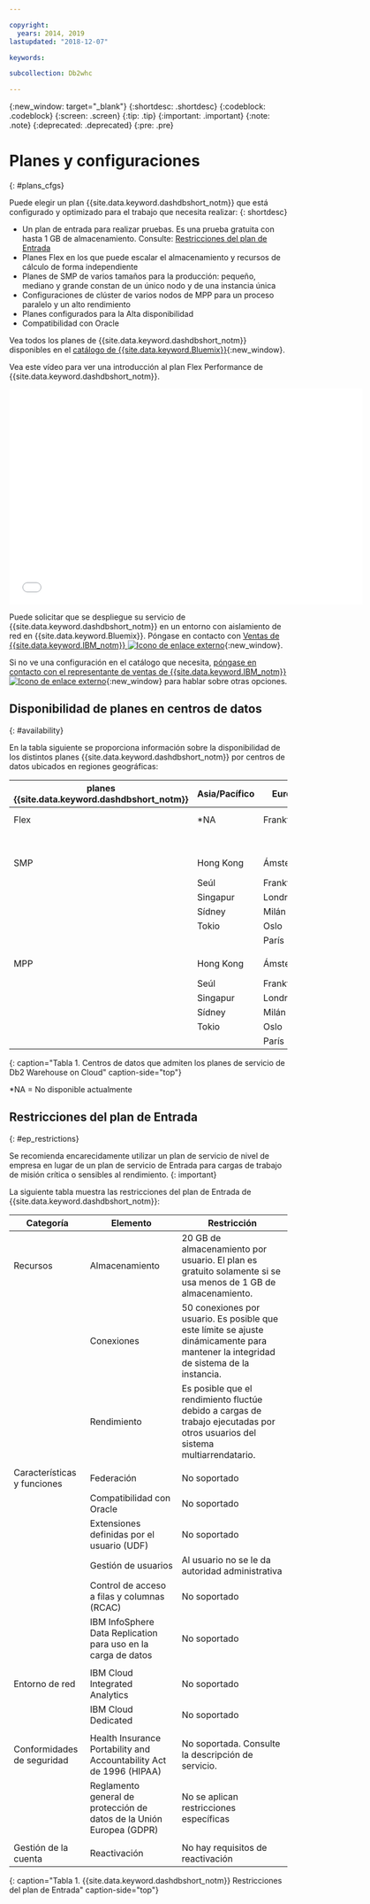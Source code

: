 ```yaml
---

copyright:
  years: 2014, 2019
lastupdated: "2018-12-07"

keywords:

subcollection: Db2whc

---
```


<!-- Attribute definitions --> 
{:new_window: target="_blank"}
{:shortdesc: .shortdesc}
{:codeblock: .codeblock}
{:screen: .screen}
{:tip: .tip}
{:important: .important}
{:note: .note}
{:deprecated: .deprecated}
{:pre: .pre}

# Planes y configuraciones
{: #plans_cfgs}

Puede elegir un plan {{site.data.keyword.dashdbshort_notm}} que está configurado y optimizado para el trabajo que necesita realizar:
{: shortdesc}

   * Un plan de entrada para realizar pruebas. Es una prueba gratuita con hasta 1 GB de almacenamiento. Consulte: [Restricciones del plan de Entrada](#ep_restrictions)
   * Planes Flex en los que puede escalar el almacenamiento y recursos de cálculo de forma independiente
   * Planes de SMP de varios tamaños para la producción: pequeño, mediano y grande constan de un único nodo y de una instancia única
   * Configuraciones de clúster de varios nodos de MPP para un proceso paralelo y un alto rendimiento
   * Planes configurados para la Alta disponibilidad
   * Compatibilidad con Oracle

Vea todos los planes de {{site.data.keyword.dashdbshort_notm}} disponibles en el [catálogo de {{site.data.keyword.Bluemix}}](https://console.bluemix.net/catalog/services/db2-warehouse){:new_window}.
<!--   * Plans configured for data warehouse and online analytical processing (OLAP) workloads: [{{site.data.keyword.dashdbshort_notm}}](https://console.bluemix.net/catalog/services/db2-warehouse){:new_window} -->
<!--   * Plans configured for high-speed, transactional processing (OLTP): [{{site.data.keyword.dashdbshort_notm}} for Transactions](https://console.ng.bluemix.net/catalog/services/dashdb-for-transactions-sql-database){:new_window} -->

Vea este vídeo para ver una introducción al plan Flex Performance de {{site.data.keyword.dashdbshort_notm}}.

<iframe class="embed-responsive-item" id="youtubeplayer" title="Creación de una conexión desde Cognos Analytics" type="text/html" width="640" height="390" src="//www.youtube.com/embed/59PKSnzNQAg?rel=0" frameborder="0" webkitallowfullscreen mozallowfullscreen allowfullscreen> </iframe>

Puede solicitar que se despliegue su servicio de {{site.data.keyword.dashdbshort_notm}} en un entorno con aislamiento de red en {{site.data.keyword.Bluemix}}. Póngase en contacto con [Ventas de {{site.data.keyword.IBM_notm}} ![Icono de enlace externo](../../icons/launch-glyph.svg "Icono de enlace externo")](https://www.ibm.com/connect/ibm/us/en/?lnk=fcw){:new_window}.

Si no ve una configuración en el catálogo que necesita, [póngase en contacto con el representante de ventas de {{site.data.keyword.IBM_notm}} ![Icono de enlace externo](../../icons/launch-glyph.svg "Icono de enlace externo")](https://www.ibm.com/connect/ibm/us/en/?lnk=fcw){:new_window} para hablar sobre otras opciones.

## Disponibilidad de planes en centros de datos
{: #availability}

En la tabla siguiente se proporciona información sobre la disponibilidad de los distintos planes {{site.data.keyword.dashdbshort_notm}} por centros de datos ubicados en regiones geográficas:


| planes {{site.data.keyword.dashdbshort_notm}} | Asia/Pacífico | Europa    | América del Norte/Centroamérica     | América del Sur |
|------------------------------|--------------|-----------|-----------------------    |---------------|
| Flex                         | *NA          | Frankfurt | Washington D.C. (us-east) | *NA           |
|                              |              |           | Dallas (us-south)         |               |  
|      |||||
| SMP                          | Hong Kong    | Ámsterdam | Washington D.C. (us-east) | São Paulo     |
|                              | Seúl        | Frankfurt | Dallas (us-south)         |               | 
|                              | Singapur    | Londres    | Montreal                  |               | 
|                              | Sídney       | Milán     | Querétaro                 |               | 
|                              | Tokio        | Oslo      | Toronto                   |               | 
|                              |              | París     |                           |               |
|      |||||
| MPP                          | Hong Kong    | Ámsterdam | Washington D.C. (us-east) | São Paulo     |
|                              | Seúl        | Frankfurt | Dallas (us-south)         |               | 
|                              | Singapur    | Londres    | Montreal                  |               | 
|                              | Sídney       | Milán     | Querétaro                 |               | 
|                              | Tokio        | Oslo      | Toronto                   |               | 
|                              |              | París     |                           |               |
{: caption="Tabla 1. Centros de datos que admiten los planes de servicio de Db2 Warehouse on Cloud" caption-side="top"}

*NA = No disponible actualmente

## Restricciones del plan de Entrada
{: #ep_restrictions}

Se recomienda encarecidamente utilizar un plan de servicio de nivel de empresa en lugar de un plan de servicio de Entrada para cargas de trabajo de misión crítica o sensibles al rendimiento. 
{: important}

La siguiente tabla muestra las restricciones del plan de Entrada de {{site.data.keyword.dashdbshort_notm}}:

| Categoría | Elemento | Restricción | 
|----------|------|-------------|
| Recursos | Almacenamiento | 20 GB de almacenamiento por usuario. El plan es gratuito solamente si se usa menos de 1 GB de almacenamiento. |
|  | Conexiones | 50 conexiones por usuario. Es posible que este límite se ajuste dinámicamente para mantener la integridad de sistema de la instancia. |
|  | Rendimiento | Es posible que el rendimiento fluctúe debido a cargas de trabajo ejecutadas por otros usuarios del sistema multiarrendatario. |
|  |  |
| Características y funciones | Federación | No soportado |
|  | Compatibilidad con Oracle | No soportado |
|  | Extensiones definidas por el usuario (UDF) | No soportado |
|  | Gestión de usuarios | Al usuario no se le da autoridad administrativa |
|  | Control de acceso a filas y columnas (RCAC) | No soportado |
|  | IBM InfoSphere Data Replication para uso en la carga de datos | No soportado |
|  |  |
| Entorno de red | IBM Cloud Integrated Analytics | No soportado |
|  | IBM Cloud Dedicated | No soportado |
|  |  |
| Conformidades de seguridad | Health Insurance Portability and Accountability Act de 1996 (HIPAA) | No soportada. Consulte la descripción de servicio. |
|  | Reglamento general de protección de datos de la Unión Europea (GDPR) | No se aplican restricciones específicas |
|  |  |
| Gestión de la cuenta | Reactivación | No hay requisitos de reactivación |
{: caption="Tabla 1. {{site.data.keyword.dashdbshort_notm}} Restricciones del plan de Entrada" caption-side="top"}
